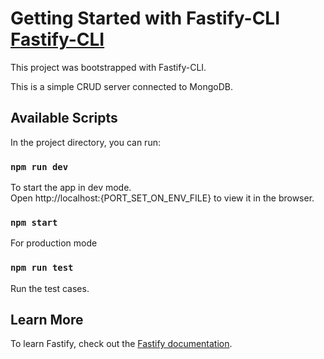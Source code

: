 # Getting Started with Fastify-CLI [Fastify-CLI](https://www.npmjs.com/package/fastify-cli)
This project was bootstrapped with Fastify-CLI.

This is a simple CRUD server connected to MongoDB.

## Available Scripts

In the project directory, you can run:

### `npm run dev`

To start the app in dev mode.\
Open http://localhost:{PORT_SET_ON_ENV_FILE} to view it in the browser.

### `npm start`

For production mode

### `npm run test`

Run the test cases.

## Learn More

To learn Fastify, check out the [Fastify documentation](https://www.fastify.io/docs/latest/).

